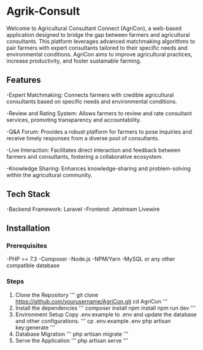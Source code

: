 # Agrik-Consult
Welcome to Agricultural Consultant Connect (AgriCon), a web-based application designed to bridge the gap between farmers and agricultural consultants. This platform leverages advanced matchmaking algorithms to pair farmers with expert consultants tailored to their specific needs and environmental conditions. AgriCon aims to improve agricultural practices, increase productivity, and foster sustainable farming.

## Features
-Expert Matchmaking: Connects farmers with credible agricultural consultants based on specific needs and environmental conditions.

-Review and Rating System: Allows farmers to review and rate consultant services, promoting transparency and accountability.

-Q&A Forum: Provides a robust platform for farmers to pose inquiries and receive timely responses from a diverse pool of consultants.

-Live Interaction: Facilitates direct interaction and feedback between farmers and consultants, fostering a collaborative ecosystem.

-Knowledge Sharing: Enhances knowledge-sharing and problem-solving within the agricultural community.

## Tech Stack
-Backend Framework: Laravel
-Frontend: Jetstream Livewire
## Installation
### Prerequisites
-PHP >= 7.3
-Composer
-Node.js
-NPM/Yarn
-MySQL or any other compatible database
### Steps
1. Clone the Repository
''' git clone https://github.com/yourusername/AgriCon.git
cd AgriCon '''
2. Install the dependencies
   ''' composer install
npm install
npm run dev
'''
3. Environment Setup
   Copy .env.example to .env and update the database and other configurations.
   ''' 
cp .env.example .env
php artisan key:generate
'''
4. Database Migration
   ''' php artisan migrate
'''
5. Serve the Application
   ''' 
php artisan serve
'''


